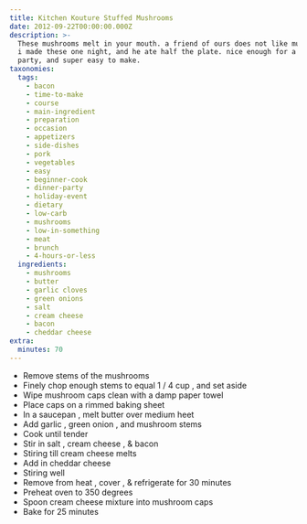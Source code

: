 ```yaml
---
title: Kitchen Kouture Stuffed Mushrooms
date: 2012-09-22T00:00:00.000Z
description: >-
  These mushrooms melt in your mouth. a friend of ours does not like mushrooms.
  i made these one night, and he ate half the plate. nice enough for a dinner
  party, and super easy to make.
taxonomies:
  tags:
    - bacon
    - time-to-make
    - course
    - main-ingredient
    - preparation
    - occasion
    - appetizers
    - side-dishes
    - pork
    - vegetables
    - easy
    - beginner-cook
    - dinner-party
    - holiday-event
    - dietary
    - low-carb
    - mushrooms
    - low-in-something
    - meat
    - brunch
    - 4-hours-or-less
  ingredients:
    - mushrooms
    - butter
    - garlic cloves
    - green onions
    - salt
    - cream cheese
    - bacon
    - cheddar cheese
extra:
  minutes: 70
---
```

 - Remove stems of the mushrooms
 - Finely chop enough stems to equal 1 / 4 cup , and set aside
 - Wipe mushroom caps clean with a damp paper towel
 - Place caps on a rimmed baking sheet
 - In a saucepan , melt butter over medium heet
 - Add garlic , green onion , and mushroom stems
 - Cook until tender
 - Stir in salt , cream cheese , & bacon
 - Stiring till cream cheese melts
 - Add in cheddar cheese
 - Stiring well
 - Remove from heat , cover , & refrigerate for 30 minutes
 - Preheat oven to 350 degrees
 - Spoon cream cheese mixture into mushroom caps
 - Bake for 25 minutes
